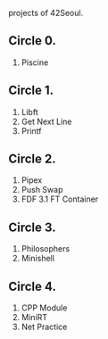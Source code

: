 projects of 42Seoul.
## Circle 0.

1. Piscine
## Circle 1.

1. Libft
2. Get Next Line
3. Printf

## Circle 2.

1. Pipex
2. Push Swap
3. FDF
		3.1 FT Container
## Circle 3.

1. Philosophers
2. Minishell
## Circle 4.

1. CPP Module
2. MiniRT
3. Net Practice




